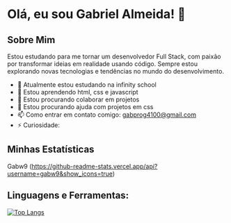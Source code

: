 # Olá, eu sou Gabriel Almeida! 👋

## Sobre Mim
Estou estudando para me tornar um desenvolvedor Full Stack, com paixão por transformar ideias em realidade usando código. Sempre estou explorando novas tecnologias e tendências no mundo do desenvolvimento.

- 🔭 Atualmente estou estudando na infinity school
- 🌱 Estou aprendendo html, css e javascript 
- 👯 Estou procurando colaborar em projetos
- 🤔 Estou procurando ajuda com projetos em css 
- 📫 Como entrar em contato comigo: gabprog4100@gmail.com
- ⚡ Curiosidade:  

## Minhas Estatísticas

Gabw9 (https://github-readme-stats.vercel.app/api?username=gabw9&show_icons=true)

## Linguagens e Ferramentas:
[![Top Langs](https://github-readme-stats.vercel.app/api/top-langs/?username=Gabw9&layout=compact)](https://github.com/anuraghazra/github-readme-stats)
